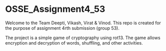 # OSSE_Assignment4_53
Welcome to the Team Deepti, Vikash, Virat & Vinod.
This repo is created  for the purpose of assignment 4rth submission (group 53).

The project is a simple game of cryptography using rot13. The game allows encryption and decryption of words, shuffling, and other activities.
